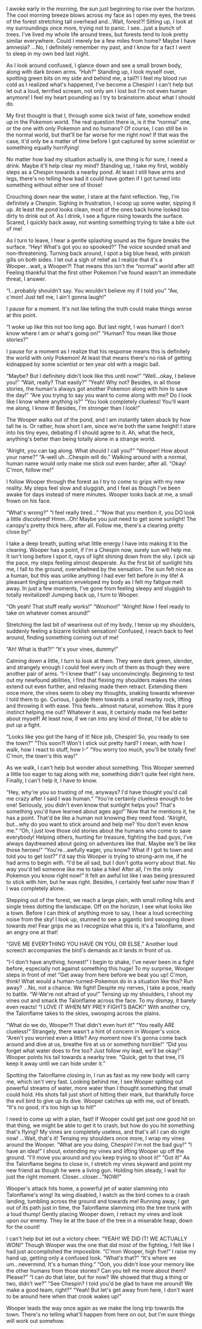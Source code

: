 I awoke early in the morning, the sun just beginning to rise over the horizon. The cool morning breeze blows across my face as I open my eyes, the trees of the forest stretching tall overhead and...Wait, forest?! Sitting up, I look at my surroundings once more, trying not to panic. I see...just a bunch of trees. I've lived my whole life around trees, but forests tend to look pretty similar everywhere. Could I merely be a few miles from home? Maybe I have amnesia? ...No, I definitely remember my past, and I know for a fact I went to sleep in my own bed last night.

As I look around confused, I glance down and see a small brown body, along with dark brown arms.
 “Huh?” 
Standing up, I look myself over, spotting green bits on my side and behind me, a tail?! I feel my blood run cold as I realized what's happened, I've become a Chespin! I can't help but let out a loud, terrified scream, not only am I lost but I'm not even human anymore! I feel my heart pounding as I try to brainstorm about what I should do.

My first thought is that I, through some sick twist of fate, somehow ended up in the Pokemon world. The real question there is, is it the “normal” one, or the one with only Pokemon and no humans? Of course, I can still be in the normal world, but that'll be far worse for me right now! If that was the case, it'd only be a matter of time before I got captured by some scientist or something equally horrifying!

No matter how bad my situation actually is, one thing is for sure, I need a drink. Maybe it'll help clear my mind? Standing up, I take my first, wobbly steps as a Chespin towards a nearby pond. At least I still have arms and legs, there's no telling how bad it could have gotten if I got turned into something without either one of those!


Crouching down near the water, I stare at the faint reflection. Yep, I'm definitely a Chespin. Sighing in frustration, I scoop up some water, sipping it up. At least the pond looks clean, most of the ones back home looked too dirty to drink out of. As I drink, I see a figure rising towards the surface. Scared, I quickly back away, not wanting something trying to take a bite out of me!

As I turn to leave, I hear a gentle splashing sound as the figure breaks the surface.
“Hey! What's got you so spooked?”
The voice sounded small and non-threatening. Turning back around, I spot a big blue head, with pinkish gills on both sides. I let out a sigh of relief as I realize that it's a Wooper...wait, a Wooper?! That means this isn't the “normal” world after all! Feeling thankful that the first other Pokemon I've found wasn't an immediate threat, I answer.

“I...probably shouldn't say. You wouldn't believe my if I told you”
“Aw, c'mon! Just tell me, I ain't gonna laugh!”

I pause for a moment. It's not like telling the truth could make things worse at this point.


“I woke up like this not too long ago. But last night, I was human! I don't know where I am or what's going on!”
“Human? You mean like those stories?”

I pause for a moment as I realize that his response means this is definitely the world with only Pokemon! At least that means there's no risk of getting kidnapped by some scientist or ten year old with a magic ball.

“Maybe? But I definitely didn't look like this until now!”
“Well...okay, I believe you!”
“Wait, really? That easily?”
“Yeah! Why not? Besides, in all those stories, the human's always got another Pokemon along with him to save the day!”
“Are you trying to say you want to come along with me? Do I look like I know where anything is?”
“You look completely clueless! You'll want me along, I know it! Besides, I'm stronger than I look!”


The Wooper walks out of the pond, and I am instantly taken aback by how tall he is. Or rather, how short I am, since we're both the same height! I stare into his tiny eyes, debating if I should agree to it.
Ah, what the heck, anything's better than being totally alone in a strange world.

“Alright, you can tag along. What should I call you?”
“Wooper! How about your name?”
“A-well uh...Chespin will do.” Walking around with a normal, human name would only make me stick out even harder, after all.
“Okay! C'mon, follow me!”


I follow Wooper through the forest as I try to come to grips with my new reality. My steps feel slow and sluggish, and I feel as though I've been awake for days instead of mere minutes. Wooper looks back at me, a small frown on his face.

“What's wrong?”
“I feel really tired...”
“Now that you mention it, you DO look a little discolored! Hmm...Oh! Maybe you just need to get some sunlight! The canopy's pretty thick here, after all. Follow me, there's a clearing pretty close by!”


I take a deep breath, putting what little energy I have into making it to the clearing. Wooper has a point, if I'm a Chespin now, surely sun will help me. It isn't long before I spot it, rays of light shining down from the sky. I pick up the pace, my steps feeling almost desperate. 
As the first bit of sunlight hits me, I fall to the ground, overwhelmed by the sensation. The sun felt nice as a human, but this was unlike anything I had ever felt before in my life! A pleasant tingling sensation enveloped my body as I felt my fatigue melt away. In just a few moments, I've gone from feeling sleepy and sluggish to totally revitalized! Jumping back up, I turn to Wooper.

“Oh yeah! That stuff really works!”
“Woohoo!”
“Alright! Now I feel ready to take on whatever comes around!” 

Stretching the last bit of weariness out of my body, I tense up my shoulders, suddenly feeling a bizarre ticklish sensation! Confused, I reach back to feel around, finding something coming out of me!

“Ah! What is that?!”
“It's your vines, dummy!”

Calming down a little, I turn to look at them. They were dark green, slender, and strangely enough I could feel every inch of them as though they were another pair of arms. “I-I knew that!” I say unconvincingly. Beginning to test out my newfound abilities, I find that flexing my shoulders makes the vines extend out even further, and relaxing made them retract. 
Extending them once more, the vines seem to obey my thoughts, snaking towards wherever I told them to go. Curious, I guide them towards a small nearby rock, lifting and throwing it with ease. This feels...almost natural, somehow. Was it pure instinct helping me out? Whatever it was, it certainly made me feel better about myself! At least now, if we ran into any kind of threat, I'd be able to put up a fight.

“Looks like you got the hang of it! Nice job, Chespin! So, you ready to see the town?”
“This soon?! Won't I stick out pretty hard? I mean, with how I walk, how I react to stuff, how I-”
“You worry too much, you'll be totally fine! C'mon, the town's this way!”


As we walk, I can't help but wonder about something. This Wooper seemed a little too eager to tag along with me, something didn't quite feel right here. Finally, I can't help it, I have to know. 

“Hey, why're you so trusting of me, anyways? I'd have thought you'd call me crazy after I said I was human.”
“You're certainly clueless enough to be one! Seriously, you didn't even know that sunlight helps you? That's something you'd have learned about ages ago!”
Now that he mentions it, he has a point. That'd be like a human not knowing they need food. “Alright, but...why do you want to stick around and help me? You don't even know me.”
“Oh, I just love those old stories about the humans who come to save everybody! Helping others, hunting for treasure, fighting the bad guys, I've always daydreamed about going on adventures like that. Maybe we'll be like those heroes!”
“You're...awfully eager, you know? What if I got to town and told you to get lost?” I'd say this Wooper is trying to strong-arm me, if he had arms to begin with.
“I'd be all sad, but I don't gotta worry about that. No way you'd tell someone like me to take a hike! After all, I'm the only Pokemon you know right now!”
It felt an awful lot like I was being pressured to stick with him, but he was right. Besides, I certainly feel safer now than if I was completely alone.

Stepping out of the forest, we reach a large plain, with small rolling hills and single trees dotting the landscape. Off on the horizon, I see what looks like a town. Before I can think of anything more to say, I hear a loud screeching noise from the sky! I look up, stunned to see a gigantic bird swooping down towards me! Fear grips me as I recognize what this is, it's a Talonflame, and an angry one at that!

“GIVE ME EVERYTHING YOU HAVE ON YOU, OR ELSE.” Another loud screech accompanies the bird's demands as it lands in front of us.

“I-I don't have anything, honest!” I begin to shake, I've never been in a fight before, especially not against something this huge!
To my surprise, Wooper steps in front of me! “Get away from here before we beat you up!
C'mon, think! What would a human-turned-Pokemon do in a situation like this? Run away? ...No, not a chance. We fight! Despite my nerves, I take a pose, ready to battle. “W-We're not afraid of you!” 
Tensing up my shoulders, I shoot my vines out and smack the Talonflame across the face. To my dismay, it barely even reacts! “I LOVE IT WHEN MY PREY FIGHTS BACK!” With another cry, the Talonflame takes to the skies, swooping across the plains.

“What do we do, Wooper?! That didn't even hurt it!”
“You really ARE clueless!” Strangely, there wasn't a hint of concern in Wooper's voice.
“Aren't you worried even a little? Any moment now it's gonna come back around and dive at us, breathe fire at us or something horrible!”
“Did you forget what water does to fire too? Just follow my lead, we'll be okay!” Wooper points his tail towards a nearby tree. “Quick, get to that tree, I'll keep it away until we can hide under it.”

Spotting the Talonflame closing in, I run as fast as my new body will carry me, which isn't very fast. Looking behind me, I see Wooper spitting out powerful streams of water, more water than I thought something that small could hold. His shots fall just short of hitting their mark, but thankfully force the evil bird to give up its dive.  Wooper catches up with me, out of breath. “It's no good, it's too high up to hit!”

I need to come up with a plan, fast! If Wooper could get just one good hit on that thing, we might be able to get it to crash, but how do you hit something that's flying?  My vines are completely useless, and that's all I can do right now! ...Wait, that's it! Tensing my shoulders once more, I wrap my vines around the Wooper.
“What are you doing, Chespin! I'm not the bad guy!”
“I have an idea!” I shout, extending my vines and lifting Wooper up off the ground. “I'll move you around and you keep trying to shoot it!”
“Got it!”
As the Talonflame begins to close in, I stretch my vines skyward and point my new friend as though he were a living gun. Holding him steady, I wait for just the right moment. Closer...closer...”NOW!”


Wooper's attack hits home, a powerful jet of water slamming into Talonflame's wing! Its wing disabled, I watch as the bird comes to a crash landing, tumbling across the ground and towards me! Running away, I get out of its path just in time, the Talonflame slamming into the tree trunk with a loud thump!
Gently placing Wooper down, I retract my vines and look upon our enemy. They lie at the base of the tree in a miserable heap, down for the count!


I can't help but let out a victory cheer. “YEAH! WE DID IT! WE ACTUALLY WON!” Though Wooper was the one that did most of the fighting, I felt like I had just accomplished the impossible. “C'mon Wooper, high five!” I raise my hand up, getting only a confused look.
“What's that?”
“It's where we um...nevermind. It's a human thing.”
“Ooh, you didn't lose your memory like the other humans from those stories? Can you tell me more about them? Please?”
“I can do that later, but for now? We showed that thug a thing or two, didn't we?”
“See Chespin? I told you'd be glad to have me around! We make a good team, right?”
“Yeah! But let's get away from here, I don't want to be around here when that crook wakes up!”

Wooper leads the way once again as we make the long trip towards the town. There's no telling what'll happen from here on out, but I'm sure things will work out somehow.
